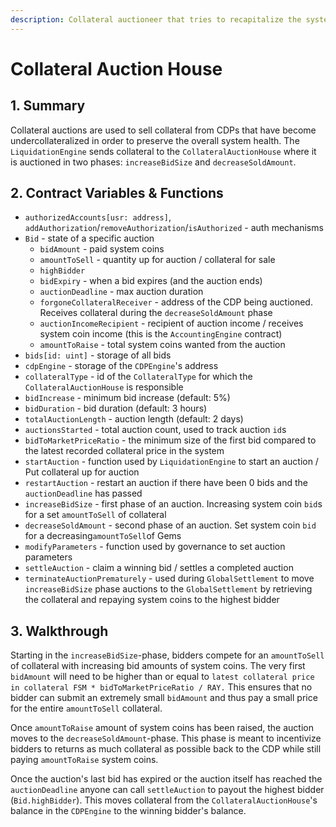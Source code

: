 ```yaml
---
description: Collateral auctioneer that tries to recapitalize the system
---
```


# Collateral Auction House

## 1. Summary <a id="1-introduction-summary"></a>

Collateral auctions are used to sell collateral from CDPs that have become undercollateralized in order to preserve the overall system health. The `LiquidationEngine` sends collateral to the `CollateralAuctionHouse` where it is auctioned in two phases: `increaseBidSize` and `decreaseSoldAmount`.

## 2. Contract Variables & Functions <a id="2-contract-details"></a>

* `authorizedAccounts[usr: address]`, `addAuthorization`/`removeAuthorization`/`isAuthorized` - auth mechanisms
* `Bid` - state of a specific auction
  * `bidAmount` - paid system coins
  * `amountToSell` - quantity up for auction / collateral for sale
  * `highBidder`
  * `bidExpiry` - when a bid expires \(and the auction ends\)
  * `auctionDeadline` - max auction duration
  * `forgoneCollateralReceiver` - address of the CDP being auctioned. Receives collateral during the `decreaseSoldAmount` phase
  * `auctionIncomeRecipient` - recipient of auction income / receives system coin income \(this is the `AccountingEngine` contract\)
  * `amountToRaise` - total system coins wanted from the auction
* `bids[id: uint]` - storage of all bids
* `cdpEngine` - storage of the `CDPEngine`'s address
* `collateralType` - id of the `CollateralType` for which the `CollateralAuctionHouse` is responsible
* `bidIncrease` - minimum bid increase \(default: 5%\)
* `bidDuration` - bid duration \(default: 3 hours\)
* `totalAuctionLength` - auction length \(default: 2 days\)
* `auctionsStarted` - total auction count, used to track auction `id`s
* `bidToMarketPriceRatio` - the minimum size of the first bid compared to the latest recorded collateral price in the system
* `startAuction` - function used by `LiquidationEngine` to start an auction / Put collateral up for auction
* `restartAuction` - restart an auction if there have been 0 bids and the `auctionDeadline` has passed
* `increaseBidSize` - first phase of an auction. Increasing system coin `bid`s for a set `amountToSell` of collateral
* `decreaseSoldAmount` - second phase of an auction. Set system coin `bid` for a decreasing`amountToSell`of Gems
* `modifyParameters` - function used by governance to set auction parameters
* `settleAuction` - claim a winning bid / settles a completed auction
* `terminateAuctionPrematurely` - used during `GlobalSettlement` to move `increaseBidSize` phase auctions to the `GlobalSettlement` by retrieving the collateral and repaying system coins to the highest bidder

## 3. Walkthrough <a id="3-key-mechanisms-and-concepts"></a>

Starting in the `increaseBidSize`-phase, bidders compete for an `amountToSell` of collateral with increasing bid amounts of system coins. The very first `bidAmount` will need to be higher than or equal to `latest collateral price in collateral FSM * bidToMarketPriceRatio / RAY.` This ensures that no bidder can submit an extremely small `bidAmount` and thus pay a small price for the entire `amountToSell` collateral. 

Once `amountToRaise` amount of system coins has been raised, the auction moves to the `decreaseSoldAmount`-phase. This phase is meant to incentivize bidders to returns as much collateral as possible back to the CDP while still paying `amountToRaise` system coins.

Once the auction's last bid has expired or the auction itself has reached the `auctionDeadline` anyone can call `settleAuction` to payout the highest bidder \(`Bid.highBidder`\). This moves collateral from the `CollateralAuctionHouse`'s balance in the `CDPEngine` to the winning bidder's balance.

